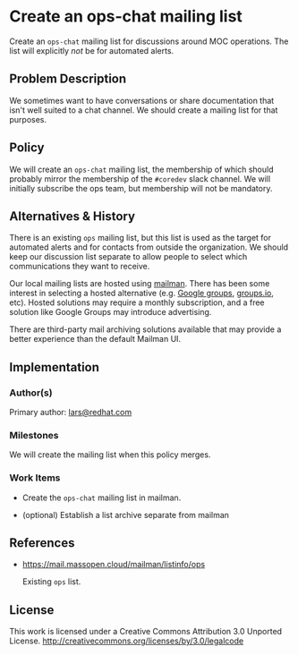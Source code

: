 # Create an ops-chat mailing list

Create an `ops-chat` mailing list for discussions around MOC operations. The
list will explicitly *not* be for automated alerts.

## Problem Description

We sometimes want to have conversations or share documentation that isn't well
suited to a chat channel. We should create a mailing list for that purposes.

## Policy

We will create an `ops-chat` mailing list, the membership of which should
probably mirror the membership of the `#coredev` slack channel. We will
initially subscribe the ops team, but membership will not be mandatory.

## Alternatives & History

There is an existing `ops` mailing list, but this list is used as the target
for automated alerts and for contacts from outside the organization. We should
keep our discussion list separate to allow people to select which
communications they want to receive.

Our local mailing lists are hosted using [mailman][]. There has been some
interest in selecting a hosted alternative (e.g. [Google groups][],
[groups.io][], etc). Hosted solutions may require a monthly subscription, and a
free solution like Google Groups may introduce advertising.

There are third-party mail archiving solutions available that may provide a
better experience than the default Mailman UI.

[mailman]: https://list.org/
[google groups]: https://groups.google.com/
[groups.io]: https://groups.io/

## Implementation

### Author(s)

Primary author: <lars@redhat.com>

### Milestones

We will create the mailing list when this policy merges.

### Work Items

- Create the `ops-chat` mailing list in mailman.

- (optional) Establish a list archive separate from mailman

## References

- <https://mail.massopen.cloud/mailman/listinfo/ops>

  Existing `ops` list.

## License

This work is licensed under a Creative Commons Attribution 3.0
Unported License.
<http://creativecommons.org/licenses/by/3.0/legalcode>
